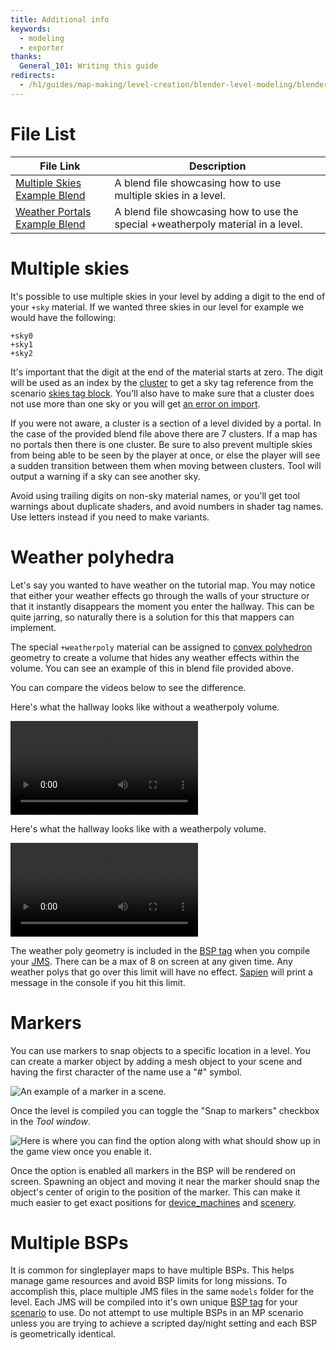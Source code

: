 ```yaml
---
title: Additional info
keywords:
  - modeling
  - exporter
thanks:
  General_101: Writing this guide
redirects:
  - /h1/guides/map-making/level-creation/blender-level-modeling/blender-level-creation-additional-info
---
```

# File List
| File Link                                                                                                         | Description
|------------------------------------------------------------------------------------------------------------------ | --------------------------------------------------------------------------------
[Multiple Skies Example Blend](https://drive.google.com/file/d/1GKsyi0pTeq6CU1jafbYsAb2cIQNbKjdO/view?usp=sharing)  | A blend file showcasing how to use multiple skies in a level.
[Weather Portals Example Blend](https://drive.google.com/file/d/1ba5VhERZpYJJ8XWhh_CksFCJzh5mV8TS/view?usp=sharing) | A blend file showcasing how to use the special +weatherpoly material in a level.

# Multiple skies
It's possible to use multiple skies in your level by adding a digit to the end of your `+sky` material. If we wanted three skies in our level for example we would have the following:

```
+sky0
+sky1
+sky2
```

It's important that the digit at the end of the material starts at zero. The digit will be used as an index by the [cluster](~scenario_structure_bsp#clusters-and-cluster-data) to get a sky tag reference from the scenario [skies tag block](~scenario#tag-field-skies). You'll also have to make sure that a cluster does not use more than one sky or you will get [an error on import](~bsp-troubleshooting#warning-cluster-can-see-multiple-skies).

If you were not aware, a cluster is a section of a level divided by a portal. In the case of the provided blend file above there are 7 clusters. If a map has no portals then there is one cluster. Be sure to also prevent multiple skies from being able to be seen by the player at once, or else the player will see a sudden transition between them when moving between clusters. Tool will output a warning if a sky can see another sky.

Avoid using trailing digits on non-sky material names, or you'll get tool warnings about duplicate shaders, and avoid numbers in shader tag names. Use letters instead if you need to make variants.

# Weather polyhedra
Let's say you wanted to have weather on the tutorial map. You may notice that either your weather effects go through the walls of your structure or that it instantly disappears the moment you enter the hallway. This can be quite jarring, so naturally there is a solution for this that mappers can implement.

The special `+weatherpoly` material can be assigned to [convex polyhedron][wiki-polyhedron] geometry to create a volume that hides any weather effects within the volume. You can see an example of this in blend file provided above.

You can compare the videos below to see the difference.

Here's what the hallway looks like without a weatherpoly volume.

![](A.mp4)

Here's what the hallway looks like with a weatherpoly volume.

![](B.mp4)

The weather poly geometry is included in the [BSP tag](~scenario_structure_bsp#weather-polyhedra) when you compile your [JMS](~). There can be a max of 8 on screen at any given time. Any weather polys that go over this limit will have no effect. [Sapien](~h1a-sapien) will print a message in the console if you hit this limit.

# Markers
You can use markers to snap objects to a specific location in a level. You can create a marker object by adding a mesh object to your scene and having the first character of the name use a "#" symbol.

![](C.jpg "An example of a marker in a scene.")

Once the level is compiled you can toggle the "Snap to markers" checkbox in the _Tool window_.

![](D.jpg "Here is where you can find the option along with what should show up in the game view once you enable it.")

Once the option is enabled all markers in the BSP will be rendered on screen. Spawning an object and moving it near the marker should snap the object's center of origin to the position of the marker. This can make it much easier to get exact positions for [device_machines](~device_machine) and [scenery](~).

# Multiple BSPs
It is common for singleplayer maps to have multiple BSPs. This helps manage game resources and avoid BSP limits for long missions. To accomplish this, place multiple JMS files in the same `models` folder for the level. Each JMS will be compiled into it's own unique [BSP tag](~scenario_structure_bsp) for your [scenario](~) to use. Do not attempt to use multiple BSPs in an MP scenario unless you are trying to achieve a scripted day/night setting and each BSP is geometrically identical.

[wiki-polyhedron]: https://en.wikipedia.org/wiki/Convex_polytope

